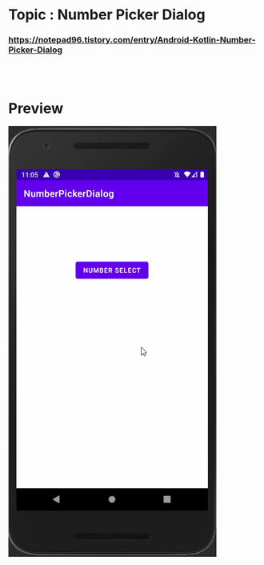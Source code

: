# Topic : Number Picker Dialog


### https://notepad96.tistory.com/entry/Android-Kotlin-Number-Picker-Dialog


<br><br>

# Preview

![preview](preview.gif)
